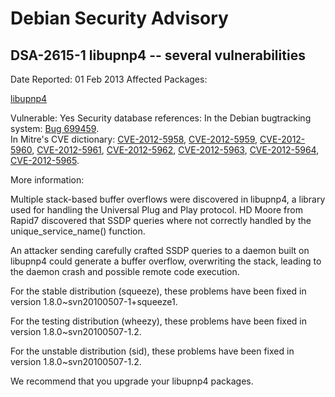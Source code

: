 
Debian Security Advisory
========================


DSA-2615-1 libupnp4 -- several vulnerabilities
----------------------------------------------



Date Reported:
01 Feb 2013
Affected Packages:

[libupnp4](https://packages.debian.org/src:libupnp4)

Vulnerable:
Yes
Security database references:
In the Debian bugtracking system: [Bug 699459](https://bugs.debian.org/cgi-bin/bugreport.cgi?bug=699459).  
In Mitre's CVE dictionary: [CVE-2012-5958](https://security-tracker.debian.org/tracker/CVE-2012-5958), [CVE-2012-5959](https://security-tracker.debian.org/tracker/CVE-2012-5959), [CVE-2012-5960](https://security-tracker.debian.org/tracker/CVE-2012-5960), [CVE-2012-5961](https://security-tracker.debian.org/tracker/CVE-2012-5961), [CVE-2012-5962](https://security-tracker.debian.org/tracker/CVE-2012-5962), [CVE-2012-5963](https://security-tracker.debian.org/tracker/CVE-2012-5963), [CVE-2012-5964](https://security-tracker.debian.org/tracker/CVE-2012-5964), [CVE-2012-5965](https://security-tracker.debian.org/tracker/CVE-2012-5965).  

More information:

Multiple stack-based buffer overflows were discovered in libupnp4, a library
used for handling the Universal Plug and Play protocol. HD Moore from Rapid7
discovered that SSDP queries where not correctly handled by the
unique\_service\_name() function.


An attacker sending carefully crafted SSDP queries to a daemon built on
libupnp4 could generate a buffer overflow, overwriting the stack, leading to
the daemon crash and possible remote code execution.


For the stable distribution (squeeze), these problems have been fixed in
version 1.8.0~svn20100507-1+squeeze1.


For the testing distribution (wheezy), these problems have been fixed in
version 1.8.0~svn20100507-1.2.


For the unstable distribution (sid), these problems have been fixed in
version 1.8.0~svn20100507-1.2.


We recommend that you upgrade your libupnp4 packages.





